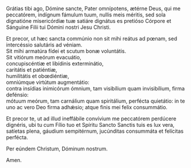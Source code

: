 Grátias tibi ago, Dómine sancte, Pater omnípotens, ætérne Deus, qui me
peccatórem, indígnum fámulum tuum, nullis meis méritis, sed sola
dignatióne misericórdiæ tuæ satiáre dignátus es pretióso Córpore et
Sánguine Filii tui Dómini nostri Jesu Christi.

Et precor, ut hæc sancta commúnio non sit mihi reátus ad pœnam, sed
intercéssio salutáris ad véniam.  
Sit mihi armatúra fídei et scutum bonæ voluntátis.  
Sit vitiórum meórum evacuátio,  
concupiscéntiæ et libídinis exterminátio,  
caritátis et patiéntiæ,  
humilitátis et obœdiéntiæ,  
omniúmque virtútum augmentátio:  
contra insídias inimicórum ómnium, tam visibílium quam invisibílium,
firma defénsio:  
mótuum meórum, tam carnálium quam spiritálium, perfécta quietátio: in te
uno ac vero Deo firma adhǽsio; atque finis mei felix consummátio.

Et precor te, ut ad illud ineffábile convívium me peccatórem perdúcere
dignéris, ubi tu cum Fílio tuo et Spíritu Sancto Sanctis tuis es lux
vera, satíetas plena, gáudium sempitérnum, jucúnditas consummáta et
felícitas perfécta.

Per eúndem Christum, Dóminum nostrum.

Amen.
